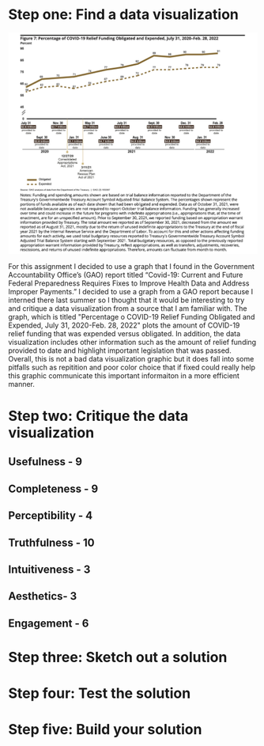 # Step one: Find a data visualization

![Alt Text](https://github.com/pgku/kugener_portfolio/blob/main/Screen%20Shot%202022-09-19%20at%203.45.38%20PM.png)

For this assignment I decided to use a graph that I found in the Government Accountability Office’s (GAO) report titled “Covid-19: Current and Future Federal Preparedness Requires Fixes to Improve Health Data and Address Improper Payments.” I decided to use a graph from a GAO report because I interned there last summer so I thought that it would be interesting to try and critique a data visualization from a source that I am familiar with. The graph, which is titled "Percentage o COVID-19 Relief Funding Obligated and Expended, July 31, 2020-Feb. 28, 2022" plots the amount of COVID-19 relief funding that was expended versus obligated. In addition, the data visualization includes other information such as the amount of relief funding provided to date and highlight important legislation that was passed. Overall, this is not a bad data visualization graphic but it does fall into some pitfalls such as repitition and poor color choice that if fixed could really help this graphic communicate this important informaiton in a more efficient manner. 

# Step two: Critique the data visualization

##  Usefulness - 9

##  Completeness - 9

##  Perceptibility - 4

##  Truthfulness - 10

##  Intuitiveness - 3

##  Aesthetics- 3

##  Engagement - 6


# Step three: Sketch out a solution

# Step four: Test the solution

# Step five: Build your solution
